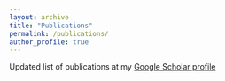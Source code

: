 ```yaml
---
layout: archive
title: "Publications"
permalink: /publications/
author_profile: true
---
```

Updated list of publications at my [Google Scholar profile](https://scholar.google.com/citations?user=1YecUQMAAAAJ&hl=en)

